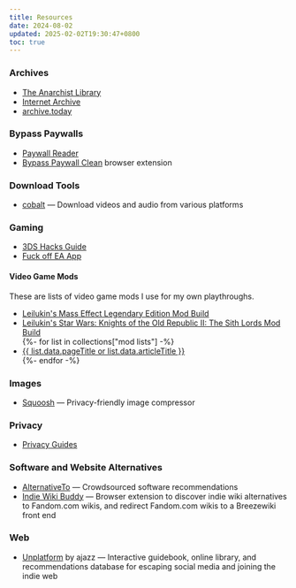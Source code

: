 ```yaml
---
title: Resources
date: 2024-08-02
updated: 2025-02-02T19:30:47+0800
toc: true
---
```


### Archives
* [The Anarchist Library](https://theanarchistlibrary.org/)
* [Internet Archive](https://archive.org/)
* [archive.today](https://archive.is/)

### Bypass Paywalls
* [Paywall Reader](https://paywallreader.com/)
* [Bypass Paywall Clean](https://github.com/bpc-clone/bpc_updates) browser extension

### Download Tools
* [cobalt](https://cobalt.tools/) — Download videos and audio from various platforms

### Gaming
* [3DS Hacks Guide](https://3ds.hacks.guide/)
* [Fuck off EA App](https://github.com/p0358/Fuck_off_EA_App)

#### Video Game Mods
These are lists of video game mods I use for my own playthroughs.
<ul>
    <li><a href="https://docs.google.com/document/d/1Hhh_31ZlplT06UaVVwf1so7PnIBRCbT60tCBNn7zHiQ/edit">Leilukin's Mass Effect Legendary Edition Mod Build</a></li>
    <li><a href="https://docs.google.com/document/d/15HbD-k-D8WHrp10IjIryAguhq7k2W94pkuGys7Z7xNM/edit">Leilukin's Star Wars: Knights of the Old Republic II: The Sith Lords Mod Build</a></li>
    {%- for list in collections["mod lists"] -%}
    <li>
        <a href="{{ list.url }}">{{ list.data.pageTitle or list.data.articleTitle }}</a>
    </li>
    {%- endfor -%}
</ul>

### Images
* [Squoosh](https://squoosh.app/) — Privacy-friendly image compressor

### Privacy
* [Privacy Guides](https://www.privacyguides.org/)

### Software and Website Alternatives
* [AlternativeTo](https://alternativeto.net/) — Crowdsourced software recommendations
* [Indie Wiki Buddy](https://getindie.wiki/) — Browser extension to discover indie wiki alternatives to Fandom.com wikis, and redirect Fandom.com wikis to a Breezewiki front end

### Web

* [Unplatform](https://unplatform.fromthesuperhighway.com/) by ajazz — Interactive guidebook, online library, and recommendations database for escaping social media and joining the indie web